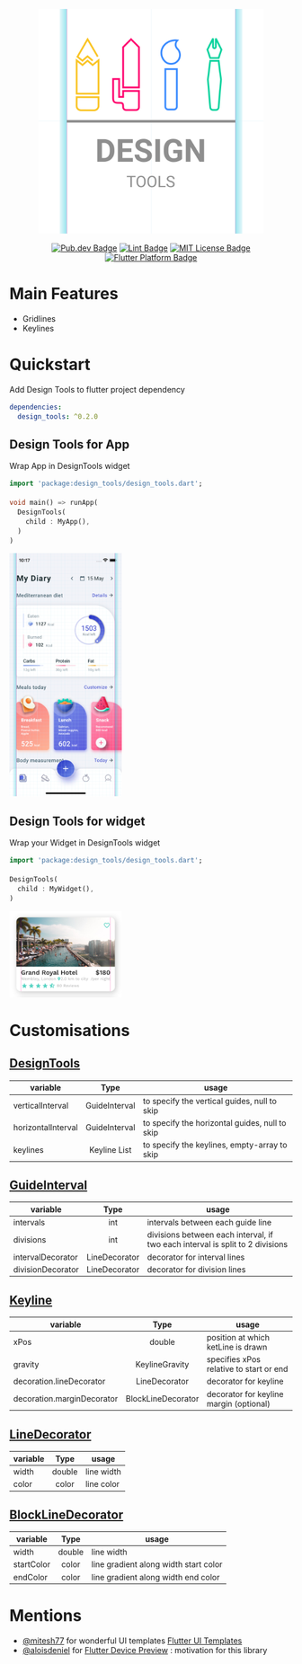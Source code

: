 <p align="center">
  <img src="https://raw.githubusercontent.com/Ashok-Varma/design_tools/main/screenshots/design_tools.svg" width="400" title="Design Tools" alt="Design Tools logo">
</p>

<p align="center">
	<a href="https://pub.dev/packages/design_tools"><img src="https://img.shields.io/pub/v/design_tools.svg" alt="Pub.dev Badge"></a>
	<a href="https://pub.dev/packages/lint"><img src="https://img.shields.io/badge/style-lint-4BC0F5.svg" alt="Lint Badge"></a>
	<a href="https://opensource.org/licenses/MIT"><img src="https://img.shields.io/badge/license-MIT-purple.svg" alt="MIT License Badge"></a>
	<a href="https://github.com/Ashok-Varma/design_tools"><img src="https://img.shields.io/badge/platform-flutter-ff69b4.svg" alt="Flutter Platform Badge"></a>
</p>

# Main Features
- Gridlines
- Keylines

# Quickstart
Add Design Tools to flutter project dependency
```yaml
dependencies:
  design_tools: ^0.2.0
```

## Design Tools for App
Wrap App in DesignTools widget
```dart
import 'package:design_tools/design_tools.dart';

void main() => runApp(
  DesignTools(
    child : MyApp(),
  )
)
```
<p align="start">
  <img src="https://raw.githubusercontent.com/Ashok-Varma/design_tools/main/screenshots/screen2_keyline_Grid.png" width="200" title="App Keylines Guidelines" alt="Image showing App Keylines and GuideLines">
</p>

## Design Tools for widget
Wrap your Widget in DesignTools widget
```dart
import 'package:design_tools/design_tools.dart';

DesignTools(
  child : MyWidget(),
)
```
<p align="start">
  <img src="https://raw.githubusercontent.com/Ashok-Varma/design_tools/main/screenshots/widget_keyline.png" width="200" title="Widget Keylines" alt="Image showing Widget Keylines">
</p>

# Customisations

## [DesignTools](lib/src/design_tools.dart)

| variable           |     Type      | usage                                          |
| ------------------ | :-----------: | ---------------------------------------------- |
| verticalInterval   | GuideInterval | to specify the vertical guides, null to skip   |
| horizontalInterval | GuideInterval | to specify the horizontal guides, null to skip |
| keylines           | Keyline List  | to specify the keylines, empty-array to skip   |

## [GuideInterval](lib/src/design_models.dart#L16)

| variable          |     Type      | usage                                                                         |
| ----------------- | :-----------: | ----------------------------------------------------------------------------- |
| intervals         |      int      | intervals between each guide line                                             |
| divisions         |      int      | divisions between each interval, if two each interval is split to 2 divisions |
| intervalDecorator | LineDecorator | decorator for interval lines                                                  |
| divisionDecorator | LineDecorator | decorator for division lines                                                  |


## [Keyline](lib/src/design_models.dart#L63)

| variable                   |        Type        | usage                                   |
| -------------------------- | :----------------: | --------------------------------------- |
| xPos                       |       double       | position at which ketLine is drawn      |
| gravity                    |   KeylineGravity   | specifies xPos relative to start or end |
| decoration.lineDecorator   |   LineDecorator    | decorator for keyline                   |
| decoration.marginDecorator | BlockLineDecorator | decorator for keyline margin (optional) |

## [LineDecorator](lib/src/design_models.dart#L147)

| variable |  Type  | usage      |
| -------- | :----: | ---------- |
| width    | double | line width |
| color    | color  | line color |

## [BlockLineDecorator](lib/src/design_models.dart#L181)

| variable   |  Type  | usage                                 |
| ---------- | :----: | ------------------------------------- |
| width      | double | line width                            |
| startColor | color  | line gradient along width start color |
| endColor   | color  | line gradient along width end color   |

# Mentions
- [@mitesh77](https://github.com/mitesh77) for wonderful UI templates [Flutter UI Templates](https://github.com/mitesh77/Best-Flutter-UI-Templates)
- [@aloisdeniel](https://github.com/aloisdeniel) for [Flutter Device Preview](https://github.com/aloisdeniel/flutter_device_preview) : motivation for this library